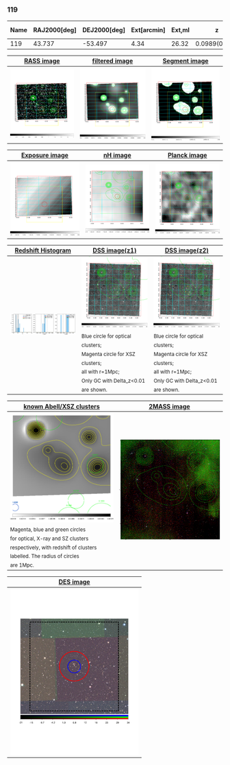 <div STYLE="page-break-after: always;"></div>

### 119

|Name|RAJ2000[deg]|DEJ2000[deg] |Ext[arcmin]| Ext,ml | z | z_src| C|GC(XSZ,Delta_z<0.01)| GC(OPT,Delta_z<0.01)|GC| R_sig[arcmin] | R500[arcmin] | R500[Mpc]| CRsig[c/s] | CR500[c/s] |L500[1E44 erg/s]|F500[1E-12 erg/s/cm^2]| M500[1E14 Msun]|Tx[keV]|Cnt_sig|Beta|Rc[arcmin]|Comment|Alias|
|---|---|---|---|---|---|------|---|--------|---------|----------|---|---|---|---|---|---|---|---|---|---|---|---|---|---|
|119| 43.737| -53.497| 4.34| 26.32| 0.0989(0.005)| z2,| G| -| -| -| 42.580| 8.040| 0.881| 0.222(0.051)| 0.196(0.045)| 0.961(0.512)| 3.880(2.066)| 2.14(0.57)| 3.53(0.60)| 467.1| 0.501(-0.001+0.003)| 4.321(-0.123+0.188)| -| t220|

|[RASS image](../image/119/119_img.pdf)|[filtered image](../image/119/119_fil.pdf)|[Segment image](../image/119/119_seg.pdf)|
|-------------------|--------------------|-------------------|
| <img src="../image/119/119_img.png" width="300">  | <img src="../image/119/119_fil.png" width="300">   | <img src="../image/119/119_seg.png" width="300">  |

|[Exposure image](../image/119/119_mex.pdf)| [nH image](../image/119/119_nh.pdf)| [Planck image](../image/119/119_p.pdf)|
|-------------------|--------------------|-------------------|
|<img src="../image/119/119_mex.png" width="300">   | <img src="../image/119/119_nh.png" width="300">    | <img src="../image/119/119_p.png" width="300"> |

|[Redshift Histogram](../image/119/119_zg.pdf) | [DSS image(z1)](../image/119/119_dss_z1.pdf)      |  [DSS image(z2)](../image/119/119_dss_z2.pdf)    |
|-------------------|--------------------|-------------------|
|<img src="../image/119/119_zg.png" width="300"> |<img src="../image/119/119_dss_z1.png" width="300"> <sub><br>Blue circle for optical clusters; <br>Magenta circle for XSZ clusters; <br>all with r=1Mpc; <br>Only GC with Delta_z<0.01 are shown. </sub>| <img src="../image/119/119_dss_z2.png" width="300"><sub><br>Blue circle for optical clusters; <br>Magenta circle for XSZ clusters; <br>all with r=1Mpc; <br>Only GC with Delta_z<0.01 are shown. </sub> |

|[known Abell/XSZ clusters](../image/119/119_gc.pdf) | [2MASS image](../image/119/119_2mass.pdf)      |
|-------------------|-------------------|
|<img src=../image/119/119_gc.png width="300"> <br><sub>Magenta, blue and green circles <br>for optical, X-ray and SZ clusters <br>respectively, with redshift of clusters <br>labelled. The radius of circles <br>are 1Mpc.</sub>|<img src="../image/119/119_2mass.png" width="300">  |

|[DES image](../image/119/119_des.pdf)   |
|-------------------|
| <img src="../image/119/119_des.pdf" width="300">  |
